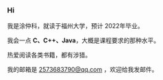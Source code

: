 ### Hi

我是涂仲科，就读于福州大学，预计 2022年毕业。

我会一点 **C、C++、Java**，大概是课程要求的那种水平。

热爱阅读各类书籍，都有涉猎。

我的邮箱是 2573683790@qq.com ，欢迎给我发邮件。
